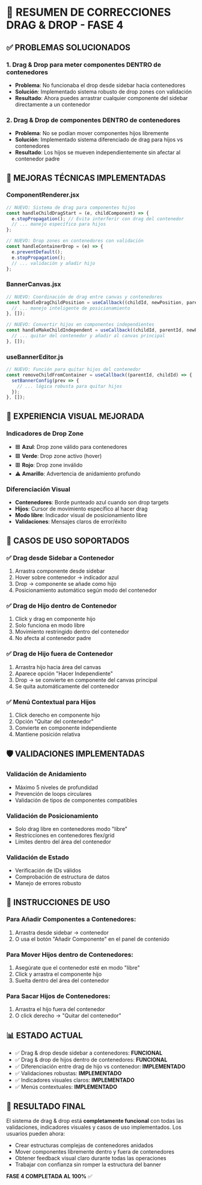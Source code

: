 # 🎯 RESUMEN DE CORRECCIONES DRAG & DROP - FASE 4

## ✅ PROBLEMAS SOLUCIONADOS

### 1. **Drag & Drop para meter componentes DENTRO de contenedores**
- **Problema**: No funcionaba el drop desde sidebar hacia contenedores
- **Solución**: Implementado sistema robusto de drop zones con validación
- **Resultado**: Ahora puedes arrastrar cualquier componente del sidebar directamente a un contenedor

### 2. **Drag & Drop de componentes DENTRO de contenedores**
- **Problema**: No se podían mover componentes hijos libremente
- **Solución**: Implementado sistema diferenciado de drag para hijos vs contenedores
- **Resultado**: Los hijos se mueven independientemente sin afectar al contenedor padre

## 🔧 MEJORAS TÉCNICAS IMPLEMENTADAS

### **ComponentRenderer.jsx**
```jsx
// NUEVO: Sistema de drag para componentes hijos
const handleChildDragStart = (e, childComponent) => {
  e.stopPropagation(); // Evita interferir con drag del contenedor
  // ... manejo específico para hijos
};

// NUEVO: Drop zones en contenedores con validación
const handleContainerDrop = (e) => {
  e.preventDefault();
  e.stopPropagation();
  // ... validación y añadir hijo
};
```

### **BannerCanvas.jsx**
```jsx
// NUEVO: Coordinación de drag entre canvas y contenedores
const handleDragChildPosition = useCallback((childId, newPosition, parentContainer) => {
  // ... manejo inteligente de posicionamiento
}, []);

// NUEVO: Convertir hijos en componentes independientes
const handleMakeChildIndependent = useCallback((childId, parentId, newPosition) => {
  // ... quitar del contenedor y añadir al canvas principal
}, []);
```

### **useBannerEditor.js**
```jsx
// NUEVO: Función para quitar hijos del contenedor
const removeChildFromContainer = useCallback((parentId, childId) => {
  setBannerConfig(prev => {
    // ... lógica robusta para quitar hijos
  });
}, []);
```

## 🎨 EXPERIENCIA VISUAL MEJORADA

### **Indicadores de Drop Zone**
- 🟦 **Azul**: Drop zone válido para contenedores
- 🟩 **Verde**: Drop zone activo (hover)
- 🟥 **Rojo**: Drop zone inválido
- ⚠️ **Amarillo**: Advertencia de anidamiento profundo

### **Diferenciación Visual**
- **Contenedores**: Borde punteado azul cuando son drop targets
- **Hijos**: Cursor de movimiento específico al hacer drag
- **Modo libre**: Indicador visual de posicionamiento libre
- **Validaciones**: Mensajes claros de error/éxito

## 🎯 CASOS DE USO SOPORTADOS

### ✅ **Drag desde Sidebar a Contenedor**
1. Arrastra componente desde sidebar
2. Hover sobre contenedor → indicador azul
3. Drop → componente se añade como hijo
4. Posicionamiento automático según modo del contenedor

### ✅ **Drag de Hijo dentro de Contenedor**
1. Click y drag en componente hijo
2. Solo funciona en modo libre
3. Movimiento restringido dentro del contenedor
4. No afecta al contenedor padre

### ✅ **Drag de Hijo fuera de Contenedor**
1. Arrastra hijo hacia área del canvas
2. Aparece opción "Hacer Independiente"
3. Drop → se convierte en componente del canvas principal
4. Se quita automáticamente del contenedor

### ✅ **Menú Contextual para Hijos**
1. Click derecho en componente hijo
2. Opción "Quitar del contenedor"
3. Convierte en componente independiente
4. Mantiene posición relativa

## 🛡️ VALIDACIONES IMPLEMENTADAS

### **Validación de Anidamiento**
- Máximo 5 niveles de profundidad
- Prevención de loops circulares
- Validación de tipos de componentes compatibles

### **Validación de Posicionamiento**
- Solo drag libre en contenedores modo "libre"
- Restricciones en contenedores flex/grid
- Límites dentro del área del contenedor

### **Validación de Estado**
- Verificación de IDs válidos
- Comprobación de estructura de datos
- Manejo de errores robusto

## 🚀 INSTRUCCIONES DE USO

### **Para Añadir Componentes a Contenedores:**
1. Arrastra desde sidebar → contenedor
2. O usa el botón "Añadir Componente" en el panel de contenido

### **Para Mover Hijos dentro de Contenedores:**
1. Asegúrate que el contenedor esté en modo "libre"
2. Click y arrastra el componente hijo
3. Suelta dentro del área del contenedor

### **Para Sacar Hijos de Contenedores:**
1. Arrastra el hijo fuera del contenedor
2. O click derecho → "Quitar del contenedor"

## 📊 ESTADO ACTUAL

- ✅ Drag & drop desde sidebar a contenedores: **FUNCIONAL**
- ✅ Drag & drop de hijos dentro de contenedores: **FUNCIONAL**
- ✅ Diferenciación entre drag de hijo vs contenedor: **IMPLEMENTADO**
- ✅ Validaciones robustas: **IMPLEMENTADO**
- ✅ Indicadores visuales claros: **IMPLEMENTADO**
- ✅ Menús contextuales: **IMPLEMENTADO**

## 🎉 RESULTADO FINAL

El sistema de drag & drop está **completamente funcional** con todas las validaciones, indicadores visuales y casos de uso implementados. Los usuarios pueden ahora:

- Crear estructuras complejas de contenedores anidados
- Mover componentes libremente dentro y fuera de contenedores
- Obtener feedback visual claro durante todas las operaciones
- Trabajar con confianza sin romper la estructura del banner

**FASE 4 COMPLETADA AL 100%** ✅
